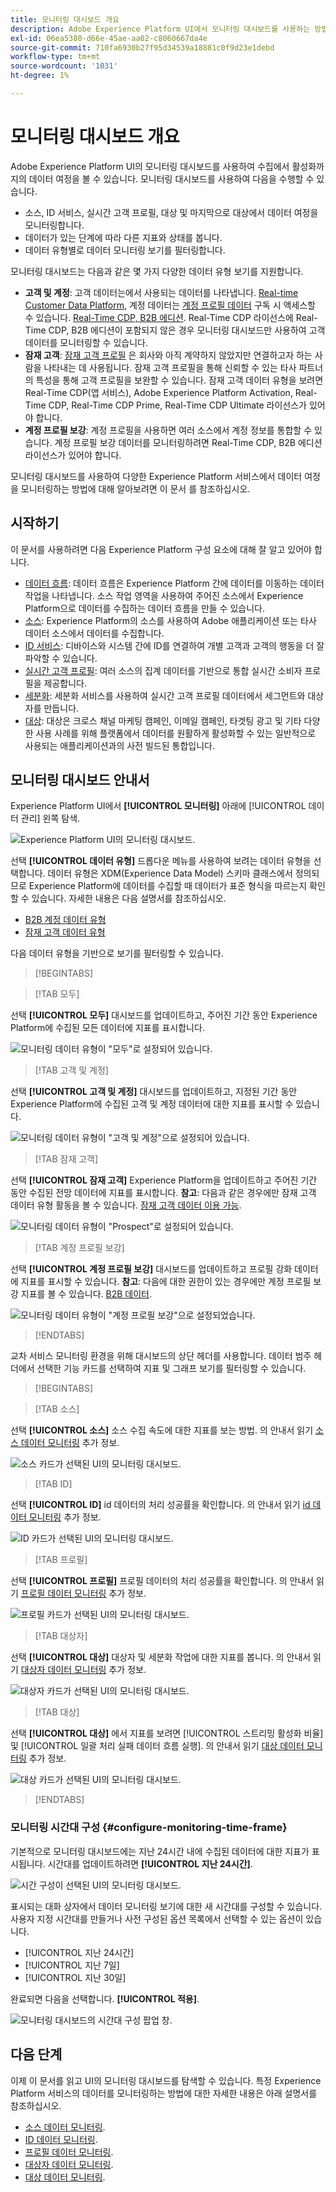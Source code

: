 ```yaml
---
title: 모니터링 대시보드 개요
description: Adobe Experience Platform UI에서 모니터링 대시보드를 사용하는 방법을 알아봅니다
exl-id: 06ea5380-d66e-45ae-aa02-c8060667da4e
source-git-commit: 710fa6930b27f95d34539a18881c0f9d23e1debd
workflow-type: tm+mt
source-wordcount: '1031'
ht-degree: 1%

---
```


# 모니터링 대시보드 개요

Adobe Experience Platform UI의 모니터링 대시보드를 사용하여 수집에서 활성화까지의 데이터 여정을 볼 수 있습니다. 모니터링 대시보드를 사용하여 다음을 수행할 수 있습니다.

* 소스, ID 서비스, 실시간 고객 프로필, 대상 및 마지막으로 대상에서 데이터 여정을 모니터링합니다.
* 데이터가 있는 단계에 따라 다른 지표와 상태를 봅니다.
* 데이터 유형별로 데이터 모니터링 보기를 필터링합니다.

모니터링 대시보드는 다음과 같은 몇 가지 다양한 데이터 유형 보기를 지원합니다.

* **고객 및 계정**: 고객 데이터는에서 사용되는 데이터를 나타냅니다. [Real-time Customer Data Platform](../../rtcdp/home.md), 계정 데이터는 [계정 프로필 데이터](../../rtcdp/accounts/account-profile-overview.md) 구독 시 액세스할 수 있습니다. [Real-Time CDP, B2B 에디션](../../rtcdp/b2b-overview.md). Real-Time CDP 라이선스에 Real-Time CDP, B2B 에디션이 포함되지 않은 경우 모니터링 대시보드만 사용하여 고객 데이터를 모니터링할 수 있습니다.
* **잠재 고객**: [잠재 고객 프로필](../../profile/ui/prospect-profile.md) 은 회사와 아직 계약하지 않았지만 연결하고자 하는 사람을 나타내는 데 사용됩니다. 잠재 고객 프로필을 통해 신뢰할 수 있는 타사 파트너의 특성을 통해 고객 프로필을 보완할 수 있습니다. 잠재 고객 데이터 유형을 보려면 Real-Time CDP(앱 서비스), Adobe Experience Platform Activation, Real-Time CDP, Real-Time CDP Prime, Real-Time CDP Ultimate 라이선스가 있어야 합니다.
* **계정 프로필 보강**: 계정 프로필을 사용하면 여러 소스에서 계정 정보를 통합할 수 있습니다. 계정 프로필 보강 데이터를 모니터링하려면 Real-Time CDP, B2B 에디션 라이선스가 있어야 합니다.

모니터링 대시보드를 사용하여 다양한 Experience Platform 서비스에서 데이터 여정을 모니터링하는 방법에 대해 알아보려면 이 문서 를 참조하십시오.

## 시작하기

이 문서를 사용하려면 다음 Experience Platform 구성 요소에 대해 잘 알고 있어야 합니다.

* [데이터 흐름](../home.md): 데이터 흐름은 Experience Platform 간에 데이터를 이동하는 데이터 작업을 나타냅니다. 소스 작업 영역을 사용하여 주어진 소스에서 Experience Platform으로 데이터를 수집하는 데이터 흐름을 만들 수 있습니다.
* [소스](../../sources/home.md): Experience Platform의 소스를 사용하여 Adobe 애플리케이션 또는 타사 데이터 소스에서 데이터를 수집합니다.
* [ID 서비스](../../identity-service/home.md): 디바이스와 시스템 간에 ID를 연결하여 개별 고객과 고객의 행동을 더 잘 파악할 수 있습니다.
* [실시간 고객 프로필](../../profile/home.md): 여러 소스의 집계 데이터를 기반으로 통합 실시간 소비자 프로필을 제공합니다.
* [세분화](../../segmentation/home.md): 세분화 서비스를 사용하여 실시간 고객 프로필 데이터에서 세그먼트와 대상자를 만듭니다.
* [대상](../../destinations/home.md): 대상은 크로스 채널 마케팅 캠페인, 이메일 캠페인, 타겟팅 광고 및 기타 다양한 사용 사례를 위해 플랫폼에서 데이터를 원활하게 활성화할 수 있는 일반적으로 사용되는 애플리케이션과의 사전 빌드된 통합입니다.

## 모니터링 대시보드 안내서

Experience Platform UI에서 **[!UICONTROL 모니터링]** 아래에 [!UICONTROL 데이터 관리] 왼쪽 탐색.

![Experience Platform UI의 모니터링 대시보드.](../assets/ui/monitor-overview/monitoring.png)

선택 **[!UICONTROL 데이터 유형]** 드롭다운 메뉴를 사용하여 보려는 데이터 유형을 선택합니다. 데이터 유형은 XDM(Experience Data Model) 스키마 클래스에서 정의되므로 Experience Platform에 데이터를 수집할 때 데이터가 표준 형식을 따르는지 확인할 수 있습니다. 자세한 내용은 다음 설명서를 참조하십시오.

* [B2B 계정 데이터 유형](../../rtcdp/b2b-tutorial.md)
* [잠재 고객 데이터 유형](../../rtcdp/partner-data/prospecting.md)

다음 데이터 유형을 기반으로 보기를 필터링할 수 있습니다.

>[!BEGINTABS]

>[!TAB 모두]

선택 **[!UICONTROL 모두]** 대시보드를 업데이트하고, 주어진 기간 동안 Experience Platform에 수집된 모든 데이터에 지표를 표시합니다.

![모니터링 데이터 유형이 &quot;모두&quot;로 설정되어 있습니다.](../assets/ui/monitor-overview/all.png)

>[!TAB 고객 및 계정]

선택 **[!UICONTROL 고객 및 계정]** 대시보드를 업데이트하고, 지정된 기간 동안 Experience Platform에 수집된 고객 및 계정 데이터에 대한 지표를 표시할 수 있습니다.

![모니터링 데이터 유형이 &quot;고객 및 계정&quot;으로 설정되어 있습니다.](../assets/ui/monitor-overview/customer-account.png)

>[!TAB 잠재 고객]

선택 **[!UICONTROL 잠재 고객]** Experience Platform을 업데이트하고 주어진 기간 동안 수집된 전망 데이터에 지표를 표시합니다. **참고**: 다음과 같은 경우에만 잠재 고객 데이터 유형 활동을 볼 수 있습니다. [잠재 고객 데이터 이용 가능](../../rtcdp/partner-data/prospecting.md).

![모니터링 데이터 유형이 &quot;Prospect&quot;로 설정되어 있습니다.](../assets/ui/monitor-overview/prospect.png)

>[!TAB 계정 프로필 보강]

선택 **[!UICONTROL 계정 프로필 보강]** 대시보드를 업데이트하고 프로필 강화 데이터에 지표를 표시할 수 있습니다. **참고**: 다음에 대한 권한이 있는 경우에만 계정 프로필 보강 지표를 볼 수 있습니다. [B2B 데이터](../../rtcdp/b2b-tutorial.md).

![모니터링 데이터 유형이 &quot;계정 프로필 보강&quot;으로 설정되었습니다.](../assets/ui/monitor-overview/account-profile-enrichment.png)

>[!ENDTABS]

교차 서비스 모니터링 환경을 위해 대시보드의 상단 헤더를 사용합니다. 데이터 범주 헤더에서 선택한 기능 카드를 선택하여 지표 및 그래프 보기를 필터링할 수 있습니다.

>[!BEGINTABS]

>[!TAB 소스]

선택 **[!UICONTROL 소스]** 소스 수집 속도에 대한 지표를 보는 방법. 의 안내서 읽기 [소스 데이터 모니터링](monitor-sources.md) 추가 정보.

![소스 카드가 선택된 UI의 모니터링 대시보드.](../assets/ui/monitor-overview/sources.png)

>[!TAB ID]

선택 **[!UICONTROL ID]** id 데이터의 처리 성공률을 확인합니다. 의 안내서 읽기 [id 데이터 모니터링](monitor-identities.md) 추가 정보.

![ID 카드가 선택된 UI의 모니터링 대시보드.](../assets/ui/monitor-overview/identities.png)

>[!TAB 프로필]

선택 **[!UICONTROL 프로필]** 프로필 데이터의 처리 성공률을 확인합니다. 의 안내서 읽기 [프로필 데이터 모니터링](monitor-profiles.md) 추가 정보.

![프로필 카드가 선택된 UI의 모니터링 대시보드.](../assets/ui/monitor-overview/profiles.png)

>[!TAB 대상자]

선택 **[!UICONTROL 대상]** 대상자 및 세분화 작업에 대한 지표를 봅니다. 의 안내서 읽기 [대상자 데이터 모니터링](monitor-audiences.md) 추가 정보.

![대상자 카드가 선택된 UI의 모니터링 대시보드.](../assets/ui/monitor-overview/audiences.png)

>[!TAB 대상]

선택 **[!UICONTROL 대상]** 에서 지표를 보려면 [!UICONTROL 스트리밍 활성화 비율] 및 [!UICONTROL 일괄 처리 실패 데이터 흐름 실행]. 의 안내서 읽기 [대상 데이터 모니터링](monitor-destinations.md) 추가 정보.

![대상 카드가 선택된 UI의 모니터링 대시보드.](../assets/ui/monitor-overview/destinations.png)

>[!ENDTABS]

### 모니터링 시간대 구성 {#configure-monitoring-time-frame}

기본적으로 모니터링 대시보드에는 지난 24시간 내에 수집된 데이터에 대한 지표가 표시됩니다. 시간대를 업데이트하려면 **[!UICONTROL 지난 24시간]**.

![시간 구성이 선택된 UI의 모니터링 대시보드.](../assets/ui/monitor-overview/select-time.png)

표시되는 대화 상자에서 데이터 모니터링 보기에 대한 새 시간대를 구성할 수 있습니다. 사용자 지정 시간대를 만들거나 사전 구성된 옵션 목록에서 선택할 수 있는 옵션이 있습니다.

* [!UICONTROL 지난 24시간]
* [!UICONTROL 지난 7일]
* [!UICONTROL 지난 30일]

완료되면 다음을 선택합니다. **[!UICONTROL 적용]**.

![모니터링 대시보드의 시간대 구성 팝업 창.](../assets/ui/monitor-overview/update-time.png)

## 다음 단계

이제 이 문서를 읽고 UI의 모니터링 대시보드를 탐색할 수 있습니다. 특정 Experience Platform 서비스의 데이터를 모니터링하는 방법에 대한 자세한 내용은 아래 설명서를 참조하십시오.

* [소스 데이터 모니터링](monitor-sources.md).
* [ID 데이터 모니터링](monitor-identities.md).
* [프로필 데이터 모니터링](monitor-profiles.md).
* [대상자 데이터 모니터링](monitor-audiences.md).
* [대상 데이터 모니터링](monitor-destinations.md).
